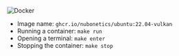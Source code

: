 ![Docker](https://github.com/nubonetics/Containers/workflows/Docker/badge.svg)

- Image name: `ghcr.io/nubonetics/ubuntu:22.04-vulkan`
- Running a container: `make run`
- Opening a terminal: `make enter`
- Stopping the container: `make stop`
